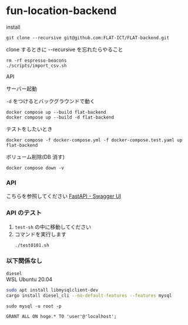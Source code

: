 # fun-location-backend

install
```
git clone --recursive git@github.com:FLAT-ICT/FLAT-backend.git
```


clone するときに --recursive を忘れたらやること
```
rm -rf espresso-beacons
./scripts/import_csv.sh
```

API

サーバー起動

`-d` をつけるとバックグラウンドで動く
```
docker compose up --build flat-backend
docker compose up --build -d flat-backend
```

テストをしたいとき

```
docker compose -f docker-compose.yml -f docker-compose.test.yaml up flat-backend
```

ボリューム削除(DB 消す)

```
docker compose down -v
```

### API

こちらを参照してください
[FastAPI - Swagger UI](http://35.239.225.65:8080/docs#/)


### API のテスト
1. `test-sh` の中に移動してください
2. コマンドを実行します
    ```
    ./test0101.sh
    ```

### 以下関係なし

`diesel`  
WSL Ubuntu 20.04

```bash
sudo apt install libmysqlclient-dev
cargo install diesel_cli --no-default-features --features mysql
```

```
sudo mysql -u root -p
```

```
GRANT ALL ON hoge.* TO 'user'@'localhost';
```
